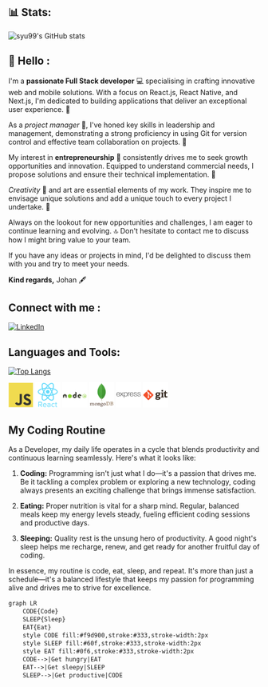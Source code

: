 ## :bar_chart: Stats:

![syu99's GitHub stats](https://github-readme-stats.vercel.app/api?username=syu99&show_icons=true&theme=dracula)


## 👋 Hello :

I'm a **passionate Full Stack developer** 💻 specialising in crafting innovative web and mobile solutions. With a focus on React.js, React Native, and Next.js, I'm dedicated to building applications that deliver an exceptional user experience. 🚀

As a _project manager_ 🎯, I've honed key skills in leadership and management, demonstrating a strong proficiency in using Git for version control and effective team collaboration on projects. 🤝

My interest in **entrepreneurship** 🚀 consistently drives me to seek growth opportunities and innovation. Equipped to understand commercial needs, I propose solutions and ensure their technical implementation. 💼

_Creativity_ 🎨 and art are essential elements of my work. They inspire me to envisage unique solutions and add a unique touch to every project I undertake. 🌈

Always on the lookout for new opportunities and challenges, I am eager to continue learning and evolving. 🔝 Don't hesitate to contact me to discuss how I might bring value to your team.

If you have any ideas or projects in mind, I'd be delighted to discuss them with you and try to meet your needs.

**Kind regards,**
Johan 🖋️

## Connect with me :

[![LinkedIn](https://img.shields.io/badge/LinkedIn-0077B5?style=for-the-badge&logo=linkedin&logoColor=white)](https://www.linkedin.com/in/johanbray/)

## Languages and Tools:
[![Top Langs](https://github-readme-stats.vercel.app/api/top-langs/?username=syu99&layout=compact&theme=dracula)](https://github.com/anuraghazra/github-readme-stats)

<p align="left">
  <img src="https://raw.githubusercontent.com/devicons/devicon/master/icons/javascript/javascript-original.svg" alt="javascript" width="50" height="50"/> 
  <img src="https://raw.githubusercontent.com/devicons/devicon/master/icons/react/react-original-wordmark.svg" alt="react" width="50" height="50"/> 
  <img src="https://raw.githubusercontent.com/devicons/devicon/master/icons/nodejs/nodejs-original-wordmark.svg" alt="nodejs" width="50" height="50"/> 
  <img src="https://raw.githubusercontent.com/devicons/devicon/master/icons/mongodb/mongodb-original-wordmark.svg" alt="mongodb" width="50" height="50"/>
  <img src="https://raw.githubusercontent.com/devicons/devicon/master/icons/express/express-original-wordmark.svg" alt="express.js" width="50" height="50"/> 
  <img src="https://raw.githubusercontent.com/devicons/devicon/master/icons/git/git-original-wordmark.svg" alt="git" width="50" height="50"/> 
</p>

## My Coding Routine

As a Developer, my daily life operates in a cycle that blends productivity and continuous learning seamlessly. Here's what it looks like:

1. **Coding:** Programming isn't just what I do—it's a passion that drives me. Be it tackling a complex problem or exploring a new technology, coding always presents an exciting challenge that brings immense satisfaction.

2. **Eating:** Proper nutrition is vital for a sharp mind. Regular, balanced meals keep my energy levels steady, fueling efficient coding sessions and productive days.

3. **Sleeping:** Quality rest is the unsung hero of productivity. A good night's sleep helps me recharge, renew, and get ready for another fruitful day of coding.

In essence, my routine is code, eat, sleep, and repeat. It's more than just a schedule—it's a balanced lifestyle that keeps my passion for programming alive and drives me to strive for excellence.

```mermaid
graph LR
    CODE{Code}
    SLEEP{Sleep}
    EAT{Eat}
    style CODE fill:#f9d900,stroke:#333,stroke-width:2px
    style SLEEP fill:#60f,stroke:#333,stroke-width:2px
    style EAT fill:#0f6,stroke:#333,stroke-width:2px
    CODE-->|Get hungry|EAT
    EAT-->|Get sleepy|SLEEP
    SLEEP-->|Get productive|CODE

```





